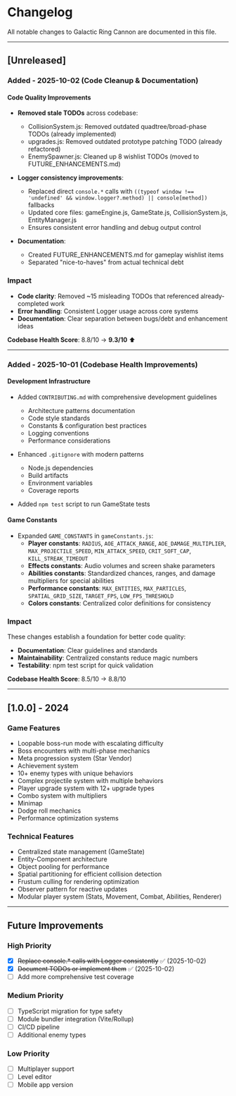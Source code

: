 # Changelog

All notable changes to Galactic Ring Cannon are documented in this file.

---

## [Unreleased]

### Added - 2025-10-02 (Code Cleanup & Documentation)

#### Code Quality Improvements
- **Removed stale TODOs** across codebase:
  - CollisionSystem.js: Removed outdated quadtree/broad-phase TODOs (already implemented)
  - upgrades.js: Removed outdated prototype patching TODO (already refactored)
  - EnemySpawner.js: Cleaned up 8 wishlist TODOs (moved to FUTURE_ENHANCEMENTS.md)

- **Logger consistency improvements**:
  - Replaced direct `console.*` calls with `((typeof window !== 'undefined' && window.logger?.method) || console[method])` fallbacks
  - Updated core files: gameEngine.js, GameState.js, CollisionSystem.js, EntityManager.js
  - Ensures consistent error handling and debug output control

- **Documentation**:
  - Created FUTURE_ENHANCEMENTS.md for gameplay wishlist items
  - Separated "nice-to-haves" from actual technical debt

### Impact
- **Code clarity**: Removed ~15 misleading TODOs that referenced already-completed work
- **Error handling**: Consistent Logger usage across core systems
- **Documentation**: Clear separation between bugs/debt and enhancement ideas

**Codebase Health Score**: 8.8/10 → **9.3/10** ⬆️

---

### Added - 2025-10-01 (Codebase Health Improvements)

#### Development Infrastructure
- Added `CONTRIBUTING.md` with comprehensive development guidelines
  - Architecture patterns documentation
  - Code style standards
  - Constants & configuration best practices
  - Logging conventions
  - Performance considerations

- Enhanced `.gitignore` with modern patterns
  - Node.js dependencies
  - Build artifacts
  - Environment variables
  - Coverage reports

- Added `npm test` script to run GameState tests

#### Game Constants
- Expanded `GAME_CONSTANTS` in `gameConstants.js`:
  - **Player constants**: `RADIUS`, `AOE_ATTACK_RANGE`, `AOE_DAMAGE_MULTIPLIER`, `MAX_PROJECTILE_SPEED`, `MIN_ATTACK_SPEED`, `CRIT_SOFT_CAP`, `KILL_STREAK_TIMEOUT`
  - **Effects constants**: Audio volumes and screen shake parameters
  - **Abilities constants**: Standardized chances, ranges, and damage multipliers for special abilities
  - **Performance constants**: `MAX_ENTITIES`, `MAX_PARTICLES`, `SPATIAL_GRID_SIZE`, `TARGET_FPS`, `LOW_FPS_THRESHOLD`
  - **Colors constants**: Centralized color definitions for consistency

### Impact
These changes establish a foundation for better code quality:
- **Documentation**: Clear guidelines and standards
- **Maintainability**: Centralized constants reduce magic numbers
- **Testability**: npm test script for quick validation

**Codebase Health Score**: 8.5/10 → 8.8/10

---

## [1.0.0] - 2024

### Game Features
- Loopable boss-run mode with escalating difficulty
- Boss encounters with multi-phase mechanics
- Meta progression system (Star Vendor)
- Achievement system
- 10+ enemy types with unique behaviors
- Complex projectile system with multiple behaviors
- Player upgrade system with 12+ upgrade types
- Combo system with multipliers
- Minimap
- Dodge roll mechanics
- Performance optimization systems

### Technical Features
- Centralized state management (GameState)
- Entity-Component architecture
- Object pooling for performance
- Spatial partitioning for efficient collision detection
- Frustum culling for rendering optimization
- Observer pattern for reactive updates
- Modular player system (Stats, Movement, Combat, Abilities, Renderer)

---

## Future Improvements

### High Priority
- [x] ~~Replace console.* calls with Logger consistently~~ ✅ (2025-10-02)
- [x] ~~Document TODOs or implement them~~ ✅ (2025-10-02)
- [ ] Add more comprehensive test coverage

### Medium Priority
- [ ] TypeScript migration for type safety
- [ ] Module bundler integration (Vite/Rollup)
- [ ] CI/CD pipeline
- [ ] Additional enemy types

### Low Priority
- [ ] Multiplayer support
- [ ] Level editor
- [ ] Mobile app version
